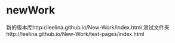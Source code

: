 # newWork
新的版本库http://leelina.github.io/New-Work/index.html
测试文件夹http://leelina.github.io/New-Work/test-pages/index.html
